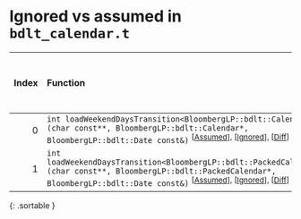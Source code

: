 # Ignored vs assumed in `bdlt_calendar.t`

<script src="../sorttable.js"></script>

|   Index | Function                                                                                                                                                                                                                              |   Difference in number of lines |   Function size difference in bytes |   Number of lines in assumed build | Number of bytes in assumed build   |   Number of lines in ignored build | Number of bytes in ignored build   |
|--------:|:--------------------------------------------------------------------------------------------------------------------------------------------------------------------------------------------------------------------------------------|--------------------------------:|------------------------------------:|-----------------------------------:|:-----------------------------------|-----------------------------------:|:-----------------------------------|
|       0 | `int loadWeekendDaysTransition<BloombergLP::bdlt::Calendar>(char const**, BloombergLP::bdlt::Calendar*, BloombergLP::bdlt::Date const&)` <sup>\[[Assumed](0.assume.s)\], \[[Ignored](0.none.s)\], \[[Diff](0.diff.html)\]             |                               3 |                                  16 |                                272 | 4,526,992                          |                                256 | 4,526,912                          |
|       1 | `int loadWeekendDaysTransition<BloombergLP::bdlt::PackedCalendar>(char const**, BloombergLP::bdlt::PackedCalendar*, BloombergLP::bdlt::Date const&)` <sup>\[[Assumed](1.assume.s)\], \[[Ignored](1.none.s)\], \[[Diff](1.diff.html)\] |                               1 |                                   0 |                                256 | 4,527,728                          |                                256 | 4,527,632                          |
{: .sortable }
